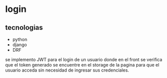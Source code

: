 # login

## tecnologias
- python
- django
- DRF

se implemento JWT para el login de un usuario donde en el front se verifica que el token generado se encuentre en el storage de la pagina para que el usuario acceda sin necesidad de ingresar sus credenciales.